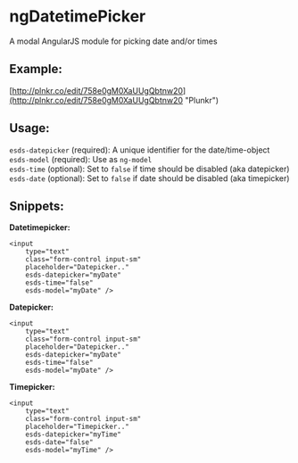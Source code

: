 # ngDatetimePicker
A modal AngularJS module for picking date and/or times

## Example:
[http://plnkr.co/edit/758e0gM0XaUUgQbtnw20](http://plnkr.co/edit/758e0gM0XaUUgQbtnw20 "Plunkr")

## Usage:

`esds-datepicker` (required): A unique identifier for the date/time-object
`esds-model` (required): Use as `ng-model`  
`esds-time` (optional): Set to `false` if time should be disabled (aka datepicker)
`esds-date` (optional): Set to `false` if date should be disabled (aka timepicker)


## Snippets:

**Datetimepicker:**
```
<input
	type="text"
	class="form-control input-sm"
	placeholder="Datepicker.."
	esds-datepicker="myDate"
	esds-time="false"
	esds-model="myDate" />
```

**Datepicker:**
```
<input
	type="text"
	class="form-control input-sm"
	placeholder="Datepicker.."
	esds-datepicker="myDate"
	esds-time="false"
	esds-model="myDate" />
```

**Timepicker:**
```
<input
	type="text"
	class="form-control input-sm"
	placeholder="Timepicker.."
	esds-datepicker="myTime"
	esds-date="false"
	esds-model="myTime" />
```